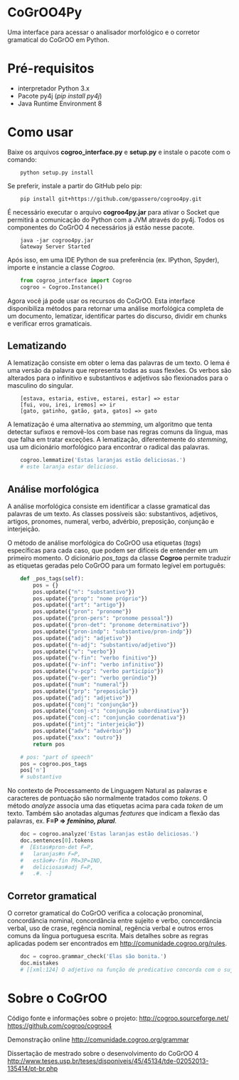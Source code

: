 # CoGrOO4Py

Uma interface para acessar o analisador morfológico e o corretor gramatical do CoGrOO em Python.

# Pré-requisitos

- interpretador Python 3.x
- Pacote py4j (_pip install py4j_)
- Java Runtime Environment 8

# Como usar

Baixe os arquivos **cogroo_interface.py** e **setup.py** e instale o pacote com o comando:

```
    python setup.py install
```

Se preferir, instale a partir do GitHub pelo pip:

```
    pip install git+https://github.com/gpassero/cogroo4py.git
```

É necessário executar o arquivo **cogroo4py.jar** para ativar o Socket que permitirá a comunicação do Python com a JVM através do py4j. Todos os componentes do CoGrOO 4 necessários já estão nesse pacote.

```
    java -jar cogroo4py.jar
    Gateway Server Started
```

Após isso, em uma IDE Python de sua preferência (ex. IPython, Spyder), importe e instancie a classe _Cogroo_.

```python
    from cogroo_interface import Cogroo
    cogroo = Cogroo.Instance()
```

Agora você já pode usar os recursos do CoGrOO. Esta interface disponibiliza métodos para retornar uma análise morfológica completa de um documento, lematizar, identificar partes do discurso, dividir em chunks e verificar erros gramaticais.

## Lematizando

A lematização consiste em obter o lema das palavras de um texto. O lema é uma versão da palavra que representa todas as suas flexões. Os verbos são alterados para o infinitivo e substantivos e adjetivos são flexionados para o masculino do singular.

    	[estava, estaria, estive, estarei, estar] => estar
    	[fui, vou, irei, iremos] => ir
    	[gato, gatinho, gatão, gata, gatos] => gato

A lematização é uma alternativa ao _stemming_, um algoritmo que tenta detectar sufixos e removê-los com base nas regras comuns da língua, mas que falha em tratar exceções. A lematização, diferentemente do _stemming_, usa um dicionário morfológico para encontrar o radical das palavras.

```python
    cogroo.lemmatize('Estas laranjas estão deliciosas.')
    # este laranja estar delicioso.
```

## Análise morfológica

A análise morfológica consiste em identificar a classe gramatical das palavras de um texto. As classes possíveis são: substantivos, adjetivos, artigos, pronomes, numeral, verbo, advérbio, preposição, conjunção e interjeição.

O método de análise morfológica do CoGrOO usa etiquetas (_tags_) específicas para cada caso, que podem ser difíceis de entender em um primeiro momento. O dicionário _pos_tags_ da classe **Cogroo** permite traduzir as etiquetas geradas pelo CoGrOO para um formato legível em português:

```python
    def _pos_tags(self):
        pos = {}
        pos.update({"n": "substantivo"})
        pos.update({"prop": "nome próprio"})
        pos.update({"art": "artigo"})
        pos.update({"pron": "pronome"})
        pos.update({"pron-pers": "pronome pessoal"})
        pos.update({"pron-det": "pronome determinativo"})
        pos.update({"pron-indp": "substantivo/pron-indp"})
        pos.update({"adj": "adjetivo"})
        pos.update({"n-adj": "substantivo/adjetivo"})
        pos.update({"v": "verbo"})
        pos.update({"v-fin": "verbo finitivo"})
        pos.update({"v-inf": "verbo infinitivo"})
        pos.update({"v-pcp": "verbo particípio"})
        pos.update({"v-ger": "verbo gerúndio"})
        pos.update({"num": "numeral"})
        pos.update({"prp": "preposição"})
        pos.update({"adj": "adjetivo"})
        pos.update({"conj": "conjunção"})
        pos.update({"conj-s": "conjunção subordinativa"})
        pos.update({"conj-c": "conjunção coordenativa"})
        pos.update({"intj": "interjeição"})
        pos.update({"adv": "advérbio"})
        pos.update({"xxx": "outro"})
        return pos

	# pos: "part of speech"
	pos = cogroo.pos_tags
	pos['n']
	# substantivo
```

No contexto de Processamento de Linguagem Natural as palavras e caracteres de pontuação são normalmente tratados como _tokens_. O método _analyze_ associa uma das etiquetas acima para cada _token_ de um texto. Também são anotadas algumas _features_ que indicam a flexão das palavras, ex. **F=P => _feminino, plural_**.

```python
    doc = cogroo.analyze('Estas laranjas estão deliciosas.')
    doc.sentences[0].tokens
    #  [Estas#pron-det F=P,
    #   laranjas#n F=P,
    #   estão#v-fin PR=3P=IND,
    #   deliciosas#adj F=P,
    #   .#. -]
```

## Corretor gramatical

O corretor gramatical do CoGrOO verifica a colocação pronominal, concordância nominal, concordância entre sujeito e verbo, concordância verbal, uso de crase, regência nominal, regência verbal e outros erros comuns da língua portuguesa escrita. Mais detalhes sobre as regras aplicadas podem ser encontrados em http://comunidade.cogroo.org/rules.

```python
    doc = cogroo.grammar_check('Elas são bonita.')
	doc.mistakes
	# [[xml:124] O adjetivo na função de predicativo concorda com o sujeito.]
```

# Sobre o CoGrOO

Código fonte e informações sobre o projeto:
http://cogroo.sourceforge.net/
https://github.com/cogroo/cogroo4

Demonstração online
http://comunidade.cogroo.org/grammar

Dissertação de mestrado sobre o desenvolvimento do CoGrOO 4
http://www.teses.usp.br/teses/disponiveis/45/45134/tde-02052013-135414/pt-br.php
